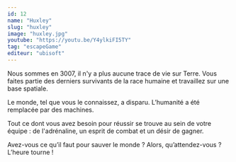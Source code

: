 ```yaml
---
id: 12
name: "Huxley"
slug: "huxley"
image: "huxley.jpg"
youtube: "https://youtu.be/Y4ylkiFI5TY"
tag: "escapeGame"
editeur: "ubisoft"
---
```


Nous sommes en 3007, il n'y a plus aucune trace de vie sur Terre. Vous faites partie des derniers survivants de la race humaine et travaillez sur une base spatiale. 

Le monde, tel que vous le connaissez, a disparu. L’humanité a été remplacée par des machines. 

Tout ce dont vous avez besoin pour réussir se trouve au sein de votre équipe : de l'adrénaline, un esprit de combat et un désir de gagner.

Avez-vous ce qu’il faut pour sauver le monde ? Alors, qu’attendez-vous ? L’heure tourne !
